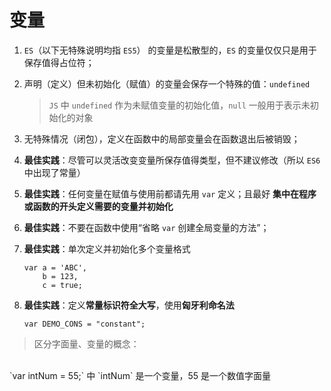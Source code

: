 # 变量
1. `ES`（以下无特殊说明均指 `ES5`） 的变量是松散型的，`ES` 的变量仅仅只是用于保存值得占位符；

2. 声明（定义）但未初始化（赋值）的变量会保存一个特殊的值：`undefined`
    > `JS` 中 `undefined` 作为未赋值变量的初始化值，`null` 一般用于表示未初始化的对象

3. 无特殊情况（闭包），定义在函数中的局部变量会在函数退出后被销毁；

4. **最佳实践**：尽管可以灵活改变变量所保存值得类型，但不建议修改（所以 `ES6` 中出现了常量）

5. **最佳实践**：任何变量在赋值与使用前都请先用 `var` 定义；且最好 **集中在程序或函数的开头定义需要的变量并初始化**

6. **最佳实践**：不要在函数中使用“省略 `var` 创建全局变量的方法”；

7. **最佳实践**：单次定义并初始化多个变量格式
    ```
    var a = 'ABC',
        b = 123,
        c = true;
    ```

8. **最佳实践**：定义**常量标识符全大写**，使用**匈牙利命名法**
    ```
    var DEMO_CONS = "constant";
    ```

> 区分字面量、变量的概念：
<br>
`var intNum = 55;` 中 `intNum` 是一个变量，55 是一个数值字面量


